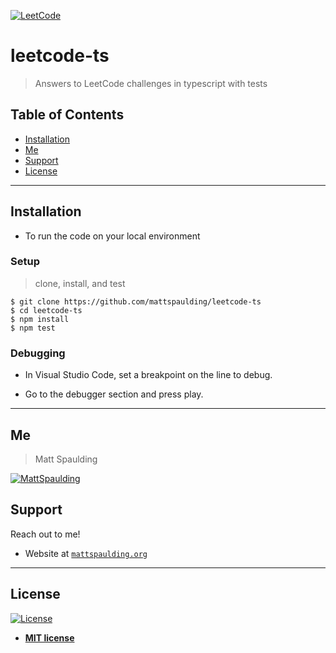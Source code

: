 <a href="https://leetcode.com"><img src="https://leetcode.com/static/images/LeetCode_Sharing.png" title="LeetCode" alt="LeetCode"></a>

# leetcode-ts

> Answers to LeetCode challenges in typescript with tests

## Table of Contents

- [Installation](#installation)
- [Me](#me)
- [Support](#support)
- [License](#license)

---

## Installation

- To run the code on your local environment

### Setup

> clone, install, and test

```shell
$ git clone https://github.com/mattspaulding/leetcode-ts
$ cd leetcode-ts
$ npm install
$ npm test
```

### Debugging

- In Visual Studio Code, set a breakpoint on the line to debug.

- Go to the debugger section and press play.

---

## Me

> Matt Spaulding

[![MattSpaulding](https://avatars0.githubusercontent.com/u/3589877?s=460&v=4)](https://mattspaulding.org)

## Support

Reach out to me!

- Website at <a href="https://mattspaulding.org" target="_blank">`mattspaulding.org`</a>

---

## License

[![License](http://img.shields.io/:license-mit-blue.svg?style=flat-square)](http://badges.mit-license.org)

- **[MIT license](http://opensource.org/licenses/mit-license.php)**
